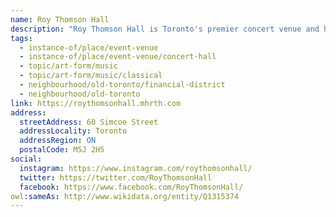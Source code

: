 ```yaml
---
name: Roy Thomson Hall
description: "Roy Thomson Hall is Toronto's premier concert venue and home to the Toronto Symphony Orchestra since 1982. Designed by renowned architect Arthur Erickson and opened in 1982, the hall is known for its distinctive circular design and exceptional acoustics. With a capacity of 2,630, it hosts over 200 performances annually, including classical music, world music, jazz, and popular entertainment. The building's iconic rounded glass exterior has made it a recognizable landmark in Toronto's downtown cultural district."
tags:
  - instance-of/place/event-venue
  - instance-of/place/event-venue/concert-hall
  - topic/art-form/music
  - topic/art-form/music/classical
  - neighbourhood/old-toronto/financial-district
  - neighbourhood/old-toronto
link: https://roythomsonhall.mhrth.com
address:
  streetAddress: 60 Simcoe Street
  addressLocality: Toronto
  addressRegion: ON
  postalCode: M5J 2H5
social:
  instagram: https://www.instagram.com/roythomsonhall/
  twitter: https://twitter.com/RoyThomsonHall
  facebook: https://www.facebook.com/RoyThomsonHall/
owl:sameAs: http://www.wikidata.org/entity/Q1315374
---
```

